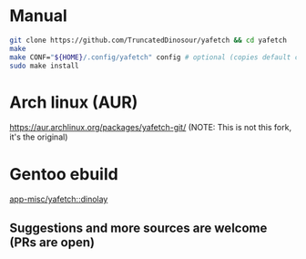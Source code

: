 # Manual
```bash
git clone https://github.com/TruncatedDinosour/yafetch && cd yafetch
make
make CONF="${HOME}/.config/yafetch" config # optional (copies default config to $HOME/.config/yafetch)
sudo make install
```

# Arch linux (AUR)
https://aur.archlinux.org/packages/yafetch-git/  (NOTE: This is not this fork, it's the original)

# Gentoo ebuild
[app-misc/yafetch::dinolay](https://ari-web.netlify.app/gentooatom/app-misc/yafetch)

## Suggestions and more sources are welcome (PRs are open)
